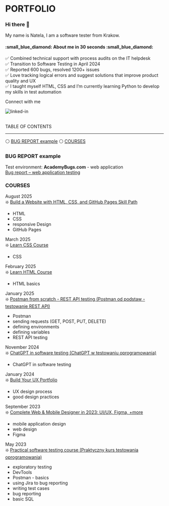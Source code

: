 # PORTFOLIO
### Hi there :wave:
My name is Natela, I am a software tester from Krakow.

<h4>:small_blue_diamond: About me in 30 seconds :small_blue_diamond:</h4>

:white_check_mark: Combined technical support with process audits on the IT helpdesk<br>
:white_check_mark: Transition to Software Testing in April 2024<br>
:white_check_mark: Reported 600 bugs, resolved 1200+ issues<br>
:white_check_mark: Love tracking logical errors and suggest solutions that improve product quality and UX<br>
:white_check_mark: I taught myself HTML, CSS and I’m currently learning Python to develop my skills in test automation<br>


Connect with me<br>

[<img align="left" alt="linked-in" src="https://img.shields.io/badge/linkedin-%230077B5.svg?&style=for-the-badge&logo=linkedin&logoColor=white" />](https://www.linkedin.com/in/natelapolicht/)<br>
<br>

TABLE OF CONTENTS
<hr>


:white_circle: [BUG REPORT example](#bug-report-example) :white_circle: [COURSES](#courses)

### BUG REPORT example
Test environment: **AcademyBugs.com** - web application<br>
[Bug report – web application testing](https://github.com/Natela-Policht/PORTFOLIO/tree/main/bug-reports)

### COURSES<br>
August 2025<br>
:sparkle: [Build a Website with HTML, CSS, and GitHub Pages Skill Path](https://www.codecademy.com/profiles/NateaPolicht/certificates/5cadfefe5f1de806e9704577)
- HTML<br>
- CSS<br>
- responsive Design<br>
- GitHub Pages<br>

March 2025<br>
:sparkle: [Learn CSS Course](https://www.codecademy.com/profiles/NateaPolicht/certificates/9a5bb1fc45b4281af1fffec93b0aaf05)
- CSS<br>

February 2025<br>
:sparkle: [Learn HTML Course](https://www.codecademy.com/profiles/NateaPolicht/certificates/9eb0741e5ebef1f9f58a53bfac67d3a7)
- HTML basics<br>

January 2025<br>
:sparkle: [Postman from scratch - REST API testing (Postman od podstaw - testowanie REST API)](https://github.com/Natela-Policht/PORTFOLIO/blob/bf3c41002529abd9ddf0c935ac42f4bc5332ff35/UC-f7ecda8b-132d-4492-8d41-a6712180b1fc.jpg)
- Postman
- sending requests (GET, POST, PUT, DELETE)
- defining environments
- defining variables
- REST API testing

November 2024<br>
:sparkle: [ChatGPT in software testing (ChatGPT w testowaniu oprogramowania)](https://github.com/Natela-Policht/PORTFOLIO/blob/bf3c41002529abd9ddf0c935ac42f4bc5332ff35/UC-94a55983-5c8a-43e3-983d-fc0690f32cc4.jpg)
- ChatGPT in software testing

January 2024<br>
:sparkle: [Build Your UX Portfolio](https://github.com/Natela-Policht/PORTFOLIO/blob/95120934ae10879438f8afbd75af2d4c0450426e/EN_Certificate%20of%20completion_Build%20Your%20UX%20Portfolio_Nate%C5%82a%20Policht.pdf)
- UX design process
- good design practices

September 2023<br>
:sparkle: [Complete Web & Mobile Designer in 2023: UI/UX, Figma, +more](https://www.udemy.com/certificate/UC-41a3db85-e253-434f-968a-494ba6a3f427/)
- mobile application design
- web design
- Figma

May 2023<br>
:sparkle: [Practical software testing course (Praktyczny kurs testowania oprogramowania)](https://www.udemy.com/certificate/UC-719bdb34-dc47-49d8-85ec-21b173b54cd8/)
- exploratory testing
- DevTools
- Postman - basics
- using Jira to bug reporting
- writing test cases
- bug reporting
- basic SQL
